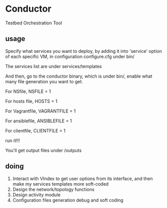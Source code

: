 # Conductor
Testbed Orchestration Tool
## usage
Specify what services you want to deploy, by adding it into 'service' option of each specific VM, in configuration configure.cfg under bin/

The services list are under services/templates

And then, go to the conductor binary, which is under bin/, enable what many file generation you want to get.

For NSfile, NSFILE = 1

For hosts file, HOSTS = 1

For Vagrantfile, VAGRANTFILE = 1

For ansiblefile, ANSIBLEFILE = 1

For clientfile, CLIENTFILE = 1

run it!!!

You'll get output files under /outputs
## doing
1. Interact with VIndex to get user options from its interface, and then make my services templates more soft-coded
2. Design the network/topology functions
3. Design activity module
4. Configuration files generation debug and soft coding
